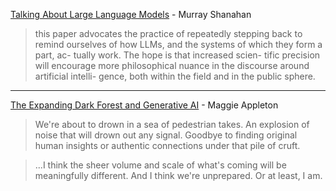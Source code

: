 [Talking About Large Language Models](https://arxiv.org/pdf/2212.03551.pdf) - Murray Shanahan

> this paper advocates the practice of repeatedly stepping back to remind ourselves of how LLMs, and the systems of which they form a part, ac- tually work. The hope is that increased scien- tific precision will encourage more philosophical nuance in the discourse around artificial intelli- gence, both within the field and in the public sphere.

----

[The Expanding Dark Forest and Generative AI](https://maggieappleton.com/ai-dark-forest) - Maggie Appleton

> We're about to drown in a sea of pedestrian takes. An explosion of noise that will drown out any signal. Goodbye to finding original human insights or authentic connections under that pile of cruft.

> ...I think the sheer volume and scale of what's coming will be meaningfully different. And I think we're unprepared. Or at least, I am.[]()
